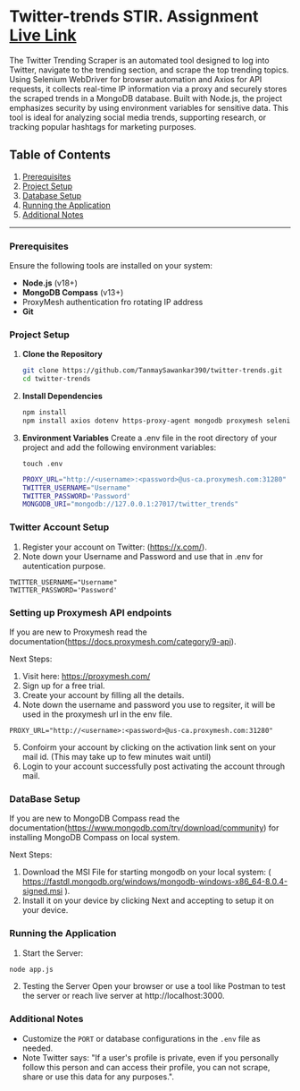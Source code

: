 # Twitter-trends STIR. Assignment [Live Link](https://youtu.be/C-5gH3p2FnM)

The Twitter Trending Scraper is an automated tool designed to log into Twitter, navigate to the trending section, and scrape the top trending topics. Using Selenium WebDriver for browser automation and Axios for API requests, it collects real-time IP information via a proxy and securely stores the scraped trends in a MongoDB database. Built with Node.js, the project emphasizes security by using environment variables for sensitive data. This tool is ideal for analyzing social media trends, supporting research, or tracking popular hashtags for marketing purposes.

## Table of Contents

1. [Prerequisites](#prerequisites)
2. [Project Setup](#project-setup)
3. [Database Setup](#database-setup)
4. [Running the Application](#running-the-application)
5. [Additional Notes](#additional-notes)

---

### Prerequisites

Ensure the following tools are installed on your system:

- **Node.js** (v18+)
- **MongoDB Compass** (v13+)
- ProxyMesh authentication fro rotating IP address
- **Git**

### Project Setup

1. **Clone the Repository**

   ```bash
   git clone https://github.com/TanmaySawankar390/twitter-trends.git
   cd twitter-trends

2. **Install Dependencies**

   ```bash
   npm install
   npm install axios dotenv https-proxy-agent mongodb proxymesh selenium-webdriver twitter-api-v2 uuid 
   ```

3. **Environment Variables**
   Create a .env file in the root directory of your project and add the following environment variables:
   ```
   touch .env
   ```
   ```bash
   PROXY_URL="http://<username>:<password>@us-ca.proxymesh.com:31280"
   TWITTER_USERNAME="Username"
   TWITTER_PASSWORD='Password'
   MONGODB_URI="mongodb://127.0.0.1:27017/twitter_trends"

### Twitter Account Setup
1. Register your account on Twitter: (https://x.com/).
2. Note down your Username and Password and use that in .env for autentication purpose.
```
TWITTER_USERNAME="Username"
TWITTER_PASSWORD='Password'
```
### Setting up Proxymesh API endpoints
If you are new to Proxymesh read the documentation(https://docs.proxymesh.com/category/9-api).

Next Steps: 
1. Visit here: https://proxymesh.com/
2. Sign up for a free trial.
3. Create your account by filling all the details.
4. Note down the username and password you use to regsiter, it will be used in the proxymesh url in the env file.
```
PROXY_URL="http://<username>:<password>@us-ca.proxymesh.com:31280"
```
5. Confoirm your account by clicking on the activation  link sent on your mail id. (This may take up to few minutes wait until)
6. Login to your account successfully post activating the account through mail.
   
### DataBase Setup
If you are new to MongoDB Compass read the documentation(https://www.mongodb.com/try/download/community) for installing MongoDB Compass on local system.

Next Steps:
1. Download the MSI File for starting mongodb on your local system: ( https://fastdl.mongodb.org/windows/mongodb-windows-x86_64-8.0.4-signed.msi ).
2. Install it on your device by clicking Next and accepting to setup it on your device.

### Running the Application

1. Start the Server:
```bash
node app.js
```
2. Testing the Server
   Open your browser or use a tool like Postman to test the server or reach live server at http://localhost:3000.

### Additional Notes
- Customize the `PORT` or database configurations in the `.env` file as needed.
- Note Twitter says: "If a user's profile is private, even if you personally follow this person and can access their profile, you can not scrape, share or use this data for any purposes.".
